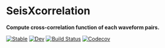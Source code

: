 # SeisXcorrelation

**Compute cross-correlation function of each waveform pairs.**

[![Stable](https://img.shields.io/badge/docs-stable-blue.svg)](https://kura-okubo.github.io/SeisXcorrelation.jl/stable)
[![Dev](https://img.shields.io/badge/docs-dev-blue.svg)](https://kura-okubo.github.io/SeisXcorrelation.jl/dev)
[![Build Status](https://travis-ci.com/kura-okubo/SeisXcorrelation.jl.svg?branch=master)](https://travis-ci.com/kura-okubo/SeisXcorrelation.jl)
[![Codecov](https://codecov.io/gh/kura-okubo/SeisXcorrelation.jl/branch/master/graph/badge.svg)](https://codecov.io/gh/kura-okubo/SeisXcorrelation.jl)
